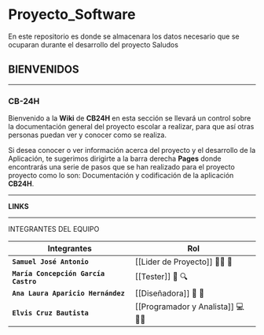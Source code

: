 # Proyecto_Software
En este repositorio es donde se almacenara los datos necesario que se ocuparan durante el desarrollo del proyecto
Saludos  

## BIENVENIDOS 
***
### **CB-24H** 

Bienvenido a la **Wiki** de **CB24H**  en esta sección se llevará un control sobre la documentación general del proyecto escolar a realizar, para que así otras personas puedan ver y conocer como se realiza.

Si desea conocer o ver información acerca del proyecto y el desarrollo de la Aplicación, te sugerimos dirigirte a la barra derecha **Pages** donde encontrarás una serie de pasos que se han realizado para el proyecto proyecto como lo son: Documentación y codificación de la aplicación **CB24H**.
***
**LINKS**
***
INTEGRANTES DEL EQUIPO 

| **Integrantes** | **Rol**
|------------|-----|
|**`Samuel José Antonio`** |[[Lider de Proyecto]] :man_artist: 🧥   
|**`María Concepción García Castro`**  |[[Tester]] :mag_right: :mag:        
|**`Ana Laura Aparicio Hernández`**		|[[Diseñadora]] :1234: :art:                        
|**`Elvis Cruz Bautista`** |[[Programador y Analista]] :computer: :man_technologist: 
